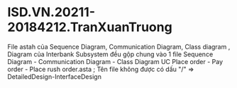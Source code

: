 # ISD.VN.20211-20184212.TranXuanTruong
File astah của Sequence Diagram, Communication Diagram, Class diagram , Diagram của Interbank Subsystem
đều gộp chung vào 1 file Sequence Diagram - Communication Diagram - Class Diagram UC Place order - Pay order - Place rush order.asta ;
Tên file không được có dấu "/" => DetailedDesign-InterfaceDesign


